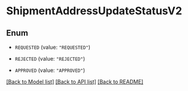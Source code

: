 # ShipmentAddressUpdateStatusV2

## Enum


* `REQUESTED` (value: `"REQUESTED"`)

* `REJECTED` (value: `"REJECTED"`)

* `APPROVED` (value: `"APPROVED"`)


[[Back to Model list]](../README.md#documentation-for-models) [[Back to API list]](../README.md#documentation-for-api-endpoints) [[Back to README]](../README.md)


